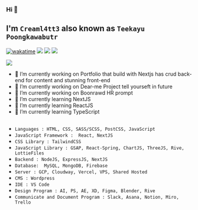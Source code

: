 ### Hi 🖖

## I'm `Creaml4tt3` also known as `Teekayu Poongkawabutr`
<!--![](https://res.cloudinary.com/duoaqfhpz/image/upload/v1684772447/creaml4tt3.me/jwysz04skc0qasomtkoi.ico)-->
[![wakatime](https://wakatime.com/badge/user/5ea5ee42-e683-4f98-90a5-7f7e91423033.svg)](https://wakatime.com/@5ea5ee42-e683-4f98-90a5-7f7e91423033)
![](https://github.com/ikatyang/emoji-cheat-sheet/workflows/Up%20to%20Date/badge.svg)
![](https://img.shields.io/badge/ReactJS-100000?style=plastic&logo=REACT&logoColor=white&labelColor=10BDC2&color=black)
![](https://img.shields.io/badge/Javascript-100000?style=plastic&logo=Javascript&logoColor=white&labelColor=FFE519&color=black)

![](https://res.cloudinary.com/duoaqfhpz/image/upload/v1684772447/creaml4tt3.me/jwysz04skc0qasomtkoi.ico)

- 🔭 I’m currently working on Portfolio that build with Nextjs has crud back-end for content and stunning front-end
- 🔭 I’m currently working on Dear-me Project tell yourseft in future
- 🔭 I’m currently working on Boonrawd HR prompt
- 🌱 I’m currently learning NextJS
- 🌱 I’m currently learning ReactJS
- 🌱 I’m currently learning TypeScript

##
- `Languages : HTML, CSS, SASS/SCSS, PostCSS, JavaScript`
- `JavaScript Framework :  React, NextJS`
- `CSS Library : TailwindCSS`
- `JavaScript Library : GSAP, React-Spring, ChartJS, ThreeJS, Rive, LottieFiles`
- `Backend : NodeJS, ExpressJS, NextJS`
- `Database:  MySQL, MongoDB, Firebase`
- `Server : GCP, Cloudway, Vercel, VPS, Shared Hosted`
- `CMS : Wordpress`
- `IDE : VS Code`
- `Design Program : AI, PS, AE, XD, Figma, Blender, Rive `
- `Communicate and Document Program : Slack, Asana, Notion, Miro, Trello`

<!--
**Creaml4tt3/Creaml4tt3** is a ✨ _special_ ✨ repository because its `README.md` (this file) appears on your GitHub profile.



Here are some ideas to get you started:

- 🔭 I’m currently working on ...
- 🌱 I’m currently learning ...
- 👯 I’m looking to collaborate on ...
- 🤔 I’m looking for help with ...
- 💬 Ask me about ...
- 📫 How to reach me: ...
- 😄 Pronouns: ...
- ⚡ Fun fact: ...
-->
